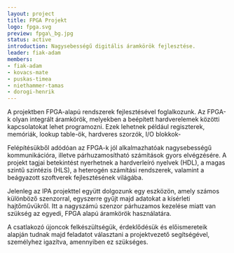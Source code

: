 ```yaml
---
layout: project
title: FPGA Projekt
logo: fpga.svg
preview: fpga\_bg.jpg
status: active
introduction: Nagysebességű digitális áramkörök fejlesztése.
leader: fiak-adam
members:
- fiak-adam
- kovacs-mate
- puskas-timea
- niethammer-tamas
- dorogi-henrik
---
```


A projektben FPGA-alapú rendszerek fejlesztésével foglalkozunk. Az FPGA-k olyan integrált áramkörök, melyekben a beépített hardverelemek közötti kapcsolatokat lehet programozni. Ezek lehetnek például regiszterek, memóriák, lookup table-ök, hardveres szorzók, I/O blokkok-

Felépítésükből adódóan az FPGA-k jól alkalmazhatóak nagysebességű kommunikációra, illetve párhuzamosítható számítások gyors elvégzésére. A projekt tagjai betekintést nyerhetnek a hardverleíró nyelvek (HDL), a magas szintű szintézis (HLS), a heterogén számítási rendszerek, valamint a beágyazott szoftverek fejlesztésének világába.

Jelenleg az IPA projekttel együtt dolgozunk egy eszközön, amely számos különböző szenzorral, egyszerre gyűjt majd adatokat a kísérleti hajtőművükről. Itt a nagyszámú szenzor párhuzamos kezelése miatt van szükség az egyedi, FPGA alapú áramkörök használatára.

A csatlakozó újoncok felkészültségük, érdeklődésük és előismereteik alapján tudnak majd feladatot választani a projektvezető segítségével, személyhez igazítva, amennyiben ez szükséges.

